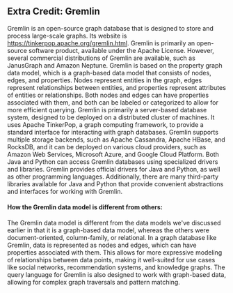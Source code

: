 ## Extra Credit: Gremlin

Gremlin is an open-source graph database that is designed to store and process large-scale graphs. Its website is <https://tinkerpop.apache.org/gremlin.html>. Gremlin is primarily an open-source software product, available under the Apache License. However, several commercial distributions of Gremlin are available, such as JanusGraph and Amazon Neptune. Gremlin is based on the property graph data model, which is a graph-based data model that consists of nodes, edges, and properties. Nodes represent entities in the graph, edges represent relationships between entities, and properties represent attributes of entities or relationships. Both nodes and edges can have properties associated with them, and both can be labeled or categorized to allow for more efficient querying. Gremlin is primarily a server-based database system, designed to be deployed on a distributed cluster of machines. It uses Apache TinkerPop, a graph computing framework, to provide a standard interface for interacting with graph databases. Gremlin supports multiple storage backends, such as Apache Cassandra, Apache HBase, and RocksDB, and it can be deployed on various cloud providers, such as Amazon Web Services, Microsoft Azure, and Google Cloud Platform. Both Java and Python can access Gremlin databases using specialized drivers and libraries. Gremlin provides official drivers for Java and Python, as well as other programming languages. Additionally, there are many third-party libraries available for Java and Python that provide convenient abstractions and interfaces for working with Gremlin.

#### How the Gremlin data model is different from others:

The Gremlin data model is different from the data models we've discussed earlier in that it is a graph-based data model, whereas the others were document-oriented, column-family, or relational. In a graph database like Gremlin, data is represented as nodes and edges, which can have properties associated with them. This allows for more expressive modeling of relationships between data points, making it well-suited for use cases like social networks, recommendation systems, and knowledge graphs. The query language for Gremlin is also designed to work with graph-based data, allowing for complex graph traversals and pattern matching.
